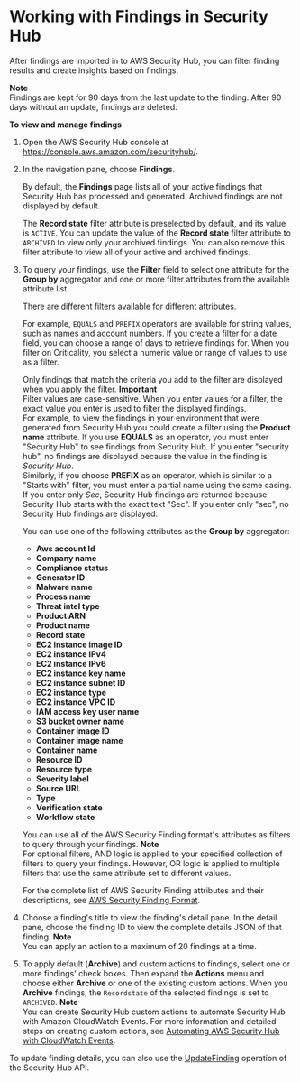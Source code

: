 # Working with Findings in Security Hub<a name="securityhub-managing-findings"></a>

After findings are imported in to AWS Security Hub, you can filter finding results and create insights based on findings\.

**Note**  
Findings are kept for 90 days from the last update to the finding\. After 90 days without an update, findings are deleted\.

**To view and manage findings**

1. Open the AWS Security Hub console at [https://console\.aws\.amazon\.com/securityhub/](https://console.aws.amazon.com/securityhub/)\.

1. In the navigation pane, choose **Findings**\.

   By default, the **Findings** page lists all of your active findings that Security Hub has processed and generated\. Archived findings are not displayed by default\.

   The **Record state** filter attribute is preselected by default, and its value is `ACTIVE`\. You can update the value of the **Record state** filter attribute to `ARCHIVED` to view only your archived findings\. You can also remove this filter attribute to view all of your active and archived findings\.

1. To query your findings, use the **Filter** field to select one attribute for the **Group by** aggregator and one or more filter attributes from the available attribute list\.

   There are different filters available for different attributes\.

   For example, `EQUALS` and `PREFIX` operators are available for string values, such as names and account numbers\. If you create a filter for a date field, you can choose a range of days to retrieve findings for\. When you filter on Criticality, you select a numeric value or range of values to use as a filter\.

   Only findings that match the criteria you add to the filter are displayed when you apply the filter\.
**Important**  
Filter values are case\-sensitive\. When you enter values for a filter, the exact value you enter is used to filter the displayed findings\.  
For example, to view the findings in your environment that were generated from Security Hub you could create a filter using the **Product name** attribute\. If you use **EQUALS** as an operator, you must enter "Security Hub" to see findings from Security Hub\. If you enter "security hub", no findings are displayed because the value in the finding is *Security Hub*\.  
Similarly, if you choose **PREFIX** as an operator, which is similar to a "Starts with" filter, you must enter a partial name using the same casing\. If you enter only *Sec*, Security Hub findings are returned because Security Hub starts with the exact text "Sec"\. If you enter only "sec", no Security Hub findings are displayed\.

   You can use one of the following attributes as the **Group by** aggregator:
   + **Aws account Id**
   + **Company name**
   + **Compliance status**
   + **Generator ID**
   + **Malware name**
   + **Process name**
   + **Threat intel type**
   + **Product ARN**
   + **Product name**
   + **Record state**
   + **EC2 instance image ID**
   + **EC2 instance IPv4**
   + **EC2 instance IPv6**
   + **EC2 instance key name**
   + **EC2 instance subnet ID**
   + **EC2 instance type**
   + **EC2 instance VPC ID**
   + **IAM access key user name**
   + **S3 bucket owner name**
   + **Container image ID**
   + **Container image name**
   + **Container name**
   + **Resource ID**
   + **Resource type**
   + **Severity label**
   + **Source URL**
   + **Type**
   + **Verification state**
   + **Workflow state**

   You can use all of the AWS Security Finding format's attributes as filters to query through your findings\.
**Note**  
For optional filters, AND logic is applied to your specified collection of filters to query your findings\. However, OR logic is applied to multiple filters that use the same attribute set to different values\.

   For the complete list of AWS Security Finding attributes and their descriptions, see [AWS Security Finding Format](securityhub-findings-format.md)\.

1. Choose a finding's title to view the finding's detail pane\. In the detail pane, choose the finding ID to view the complete details JSON of that finding\.
**Note**  
You can apply an action to a maximum of 20 findings at a time\.

1. To apply default \(**Archive**\) and custom actions to findings, select one or more findings' check boxes\. Then expand the **Actions** menu and choose either **Archive** or one of the existing custom actions\. When you **Archive** findings, the `Recordstate` of the selected findings is set to `ARCHIVED`\.
**Note**  
You can create Security Hub custom actions to automate Security Hub with Amazon CloudWatch Events\. For more information and detailed steps on creating custom actions, see [Automating AWS Security Hub with CloudWatch Events](securityhub-cloudwatch-events.md)\.

To update finding details, you can also use the [UpdateFinding](https://docs.aws.amazon.com/securityhub/1.0/APIReference/API_UpdateFindings.html) operation of the Security Hub API\.